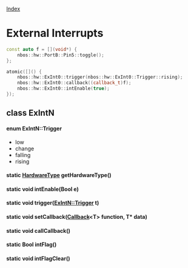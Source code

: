 [Index](../../index.hpp.md#index)

# External Interrupts

```c++
const auto f = [](void*) {
    nbos::hw::PortB::Pin5::toggle();
};

atomic([]() {
    nbos::hw::ExInt0::trigger(nbos::hw::ExInt0::Trigger::rising);
    nbos::hw::ExInt0::callback((callback_t)f);
    nbos::hw::ExInt0::intEnable(true);
});
```

## class ExIntN

#### enum ExIntN::Trigger
* low
* change
* falling
* rising

#### static [HardwareType](hardwaretype.hpp.md#enum-hardwaretype) getHardwareType()

#### static void intEnable(Bool e)

#### static void trigger([ExIntN::Trigger](exint.hpp.md#enum-exintntrigger) t)

#### static void setCallback([Callback](../callback.hpp.md#callbackt--void-t)<T\> function, T\* data)

#### static void callCallback()

#### static Bool intFlag()

#### static void intFlagClear()
